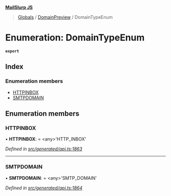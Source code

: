**[MailSlurp JS](../README.md)**

> [Globals](../README.md) / [DomainPreview](../modules/domainpreview.md) / DomainTypeEnum

# Enumeration: DomainTypeEnum

**`export`** 

## Index

### Enumeration members

* [HTTPINBOX](domainpreview.domaintypeenum.md#httpinbox)
* [SMTPDOMAIN](domainpreview.domaintypeenum.md#smtpdomain)

## Enumeration members

### HTTPINBOX

•  **HTTPINBOX**:  = \<any>'HTTP\_INBOX'

*Defined in [src/generated/api.ts:1863](https://github.com/mailslurp/mailslurp-client/blob/98c6efc/src/generated/api.ts#L1863)*

___

### SMTPDOMAIN

•  **SMTPDOMAIN**:  = \<any>'SMTP\_DOMAIN'

*Defined in [src/generated/api.ts:1864](https://github.com/mailslurp/mailslurp-client/blob/98c6efc/src/generated/api.ts#L1864)*
